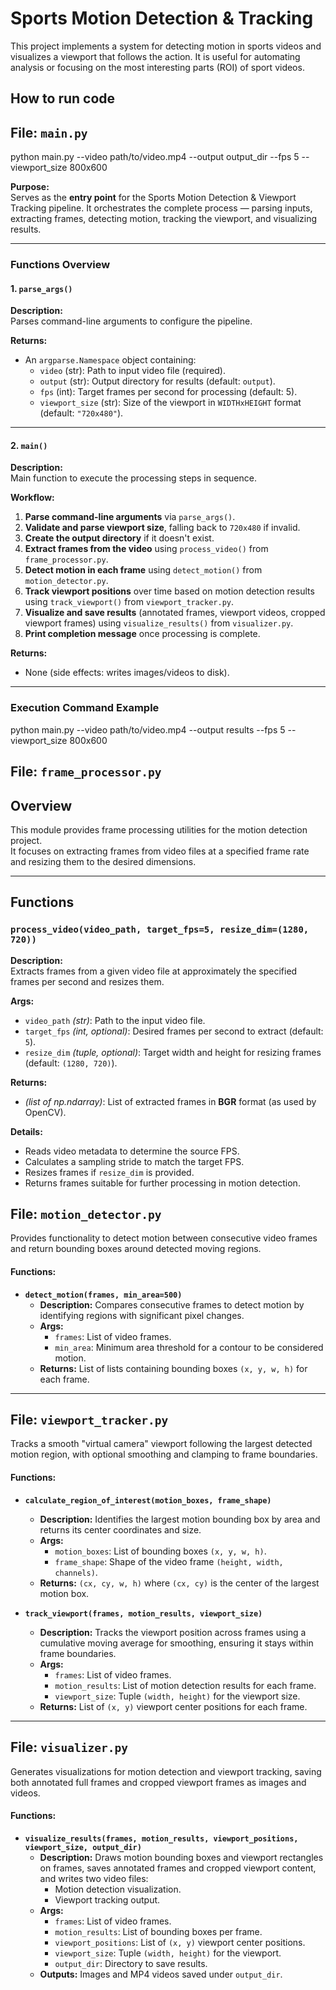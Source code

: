 # Sports Motion Detection & Tracking

This project implements a system for detecting motion in sports videos and visualizes a viewport that follows the action. It is useful for automating analysis or focusing on the most interesting parts (ROI) of sport videos.

## How to run code  

## File: `main.py`
python main.py --video path/to/video.mp4 --output output_dir --fps 5 --viewport_size 800x600

**Purpose:**  
Serves as the **entry point** for the Sports Motion Detection & Viewport Tracking pipeline. It orchestrates the complete process — parsing inputs, extracting frames, detecting motion, tracking the viewport, and visualizing results.

---

### Functions Overview

#### 1. `parse_args()`
**Description:**  
Parses command-line arguments to configure the pipeline.

**Returns:**  
- An `argparse.Namespace` object containing:
  - `video` (str): Path to input video file (required).  
  - `output` (str): Output directory for results (default: `output`).  
  - `fps` (int): Target frames per second for processing (default: 5).  
  - `viewport_size` (str): Size of the viewport in `WIDTHxHEIGHT` format (default: `"720x480"`).  

---

#### 2. `main()`
**Description:**  
Main function to execute the processing steps in sequence.

**Workflow:**  
1. **Parse command-line arguments** via `parse_args()`.  
2. **Validate and parse viewport size**, falling back to `720x480` if invalid.  
3. **Create the output directory** if it doesn't exist.  
4. **Extract frames from the video** using `process_video()` from `frame_processor.py`.  
5. **Detect motion in each frame** using `detect_motion()` from `motion_detector.py`.  
6. **Track viewport positions** over time based on motion detection results using `track_viewport()` from `viewport_tracker.py`.  
7. **Visualize and save results** (annotated frames, viewport videos, cropped viewport frames) using `visualize_results()` from `visualizer.py`.  
8. **Print completion message** once processing is complete.  

**Returns:**  
- None (side effects: writes images/videos to disk).  

---
### Execution Command Example
python main.py --video path/to/video.mp4 --output results --fps 5 --viewport_size 800x600


## File: `frame_processor.py`
## Overview
This module provides frame processing utilities for the motion detection project.  
It focuses on extracting frames from video files at a specified frame rate and resizing them to the desired dimensions.

---

## Functions

### `process_video(video_path, target_fps=5, resize_dim=(1280, 720))`
**Description:**  
Extracts frames from a given video file at approximately the specified frames per second and resizes them.

**Args:**
- `video_path` *(str)*: Path to the input video file.
- `target_fps` *(int, optional)*: Desired frames per second to extract (default: `5`).
- `resize_dim` *(tuple, optional)*: Target width and height for resizing frames (default: `(1280, 720)`).

**Returns:**
- *(list of np.ndarray)*: List of extracted frames in **BGR** format (as used by OpenCV).

**Details:**
- Reads video metadata to determine the source FPS.
- Calculates a sampling stride to match the target FPS.
- Resizes frames if `resize_dim` is provided.
- Returns frames suitable for further processing in motion detection.


## File: `motion_detector.py`
Provides functionality to detect motion between consecutive video frames and return bounding boxes around detected moving regions.

#### Functions:
- **`detect_motion(frames, min_area=500)`**
  - **Description:** Compares consecutive frames to detect motion by identifying regions with significant pixel changes.
  - **Args:**
    - `frames`: List of video frames.
    - `min_area`: Minimum area threshold for a contour to be considered motion.
  - **Returns:** List of lists containing bounding boxes `(x, y, w, h)` for each frame.

---

## File: `viewport_tracker.py`
Tracks a smooth "virtual camera" viewport following the largest detected motion region, with optional smoothing and clamping to frame boundaries.

#### Functions:
- **`calculate_region_of_interest(motion_boxes, frame_shape)`**
  - **Description:** Identifies the largest motion bounding box by area and returns its center coordinates and size.
  - **Args:**
    - `motion_boxes`: List of bounding boxes `(x, y, w, h)`.
    - `frame_shape`: Shape of the video frame `(height, width, channels)`.
  - **Returns:** `(cx, cy, w, h)` where `(cx, cy)` is the center of the largest motion box.

- **`track_viewport(frames, motion_results, viewport_size)`**
  - **Description:** Tracks the viewport position across frames using a cumulative moving average for smoothing, ensuring it stays within frame boundaries.
  - **Args:**
    - `frames`: List of video frames.
    - `motion_results`: List of motion detection results for each frame.
    - `viewport_size`: Tuple `(width, height)` for the viewport size.
  - **Returns:** List of `(x, y)` viewport center positions for each frame.

---

## File: `visualizer.py`
Generates visualizations for motion detection and viewport tracking, saving both annotated full frames and cropped viewport frames as images and videos.

#### Functions:
- **`visualize_results(frames, motion_results, viewport_positions, viewport_size, output_dir)`**
  - **Description:** Draws motion bounding boxes and viewport rectangles on frames, saves annotated frames and cropped viewport content, and writes two video files:
    - Motion detection visualization.
    - Viewport tracking output.
  - **Args:**
    - `frames`: List of video frames.
    - `motion_results`: List of bounding boxes per frame.
    - `viewport_positions`: List of `(x, y)` viewport center positions.
    - `viewport_size`: Tuple `(width, height)` for the viewport.
    - `output_dir`: Directory to save results.
  - **Outputs:** Images and MP4 videos saved under `output_dir`.








